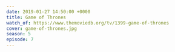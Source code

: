 ```yaml
---
date: 2019-01-27 14:50:00 +0000
title: Game of Thrones
watch_of: https://www.themoviedb.org/tv/1399-game-of-thrones
cover: game-of-thrones.jpg
season: 5
episode: 7
---
```

